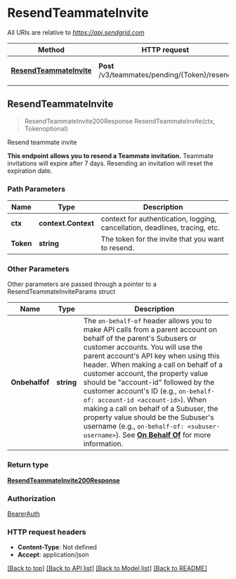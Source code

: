 # ResendTeammateInvite

All URIs are relative to *https://api.sendgrid.com*

Method | HTTP request | Description
------------- | ------------- | -------------
[**ResendTeammateInvite**](ResendTeammateInvite.md#ResendTeammateInvite) | **Post** /v3/teammates/pending/{Token}/resend | Resend teammate invite



## ResendTeammateInvite

> ResendTeammateInvite200Response ResendTeammateInvite(ctx, Tokenoptional)

Resend teammate invite

**This endpoint allows you to resend a Teammate invitation.**  Teammate invitations will expire after 7 days. Resending an invitation will reset the expiration date.

### Path Parameters


Name | Type | Description
------------- | ------------- | -------------
**ctx** | **context.Context** | context for authentication, logging, cancellation, deadlines, tracing, etc.
**Token** | **string** | The token for the invite that you want to resend.

### Other Parameters

Other parameters are passed through a pointer to a ResendTeammateInviteParams struct


Name | Type | Description
------------- | ------------- | -------------
**Onbehalfof** | **string** | The `on-behalf-of` header allows you to make API calls from a parent account on behalf of the parent's Subusers or customer accounts. You will use the parent account's API key when using this header. When making a call on behalf of a customer account, the property value should be \"account-id\" followed by the customer account's ID (e.g., `on-behalf-of: account-id <account-id>`). When making a call on behalf of a Subuser, the property value should be the Subuser's username (e.g., `on-behalf-of: <subuser-username>`). See [**On Behalf Of**](https://docs.sendgrid.com/api-reference/how-to-use-the-sendgrid-v3-api/on-behalf-of) for more information.

### Return type

[**ResendTeammateInvite200Response**](ResendTeammateInvite200Response.md)

### Authorization

[BearerAuth](../README.md#BearerAuth)

### HTTP request headers

- **Content-Type**: Not defined
- **Accept**: application/json

[[Back to top]](#) [[Back to API list]](../README.md#documentation-for-api-endpoints)
[[Back to Model list]](../README.md#documentation-for-models)
[[Back to README]](../README.md)

